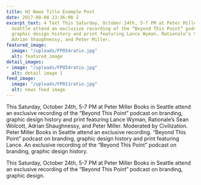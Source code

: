 ```yaml
---
title: H2 News Title Example Post
date: 2017-08-08 23:36:00 Z
excerpt_text: 4 Text This Saturday, October 24th, 5-7 PM at Peter Miller Books in
  Seattle attend an exclusive recording of the “Beyond This Point” podcast on branding,
  graphic design history and print featuring Lance Wyman, Rationale’s Sean Wolcott,
  Adrian Shaughnessy, and Peter Miller.
featured_image:
  image: "/uploads/FPO54ratio.jpg"
  alt: featured_image
detail_images:
- image: "/uploads/FPO54ratio.jpg"
  alt: detail image 1
feed_image:
  image: "/uploads/FPO11ratio.jpg"
  alt: news feed image
---
```


This Saturday, October 24th, 5-7 PM at Peter Miller Books in Seattle attend an exclusive recording of the “Beyond This Point” podcast on branding, graphic design history and print featuring Lance Wyman, Rationale’s Sean Wolcott, Adrian Shaughnessy, and Peter Miller. Moderated by Civilization. Peter Miller Books in Seattle attend an exclusive recording. “Beyond This Point” podcast on branding, graphic design history and print featuring Lance. An exclusive recording of the “Beyond This Point” podcast on branding, graphic design history.

This Saturday, October 24th, 5-7 PM at Peter Miller Books in Seattle attend an exclusive recording of the “Beyond This Point” podcast on branding, graphic design.


